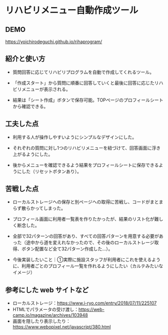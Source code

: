 # リハビリメニュー自動作成ツール

## DEMO
https://yoichirodeguchi.github.io/rihaprogram/

## 紹介と使い方

  - 質問回答に応じてリハビリプログラムを自動で作成してくれるツール。

  - 「作成スタート」から質問に順番に回答していくと最後に回答に応じたリハビリメニューが表示される。

  - 結果は「シート作成」ボタンで保存可能。TOPページのプロフィールシートから確認できる。

## 工夫した点

  - 利用する人が操作しやすいようにシンプルなデザインにした。

  - それぞれの質問に対し1つのリハビリメニューを紐づけて、回答画面に浮き上がるようにした。

  - 後からメニューを確認できるよう結果をプロフィールシートに保存できるようにした（リセットボタンあり）。

## 苦戦した点

  - ローカルストレージへの保存と別ページへの取得に苦戦し、コードがまとまらず散らかってしまった。

  - プロフィール画面に利用者一覧表を作りたかったが、結果のリスト化が難しく断念した。

  - 全部で32パターンの回答があり、すべての回答パターンを用意する必要があった（途中から道を変えれなかったので、その後のローカルストレージ取得、ボタン配置など全て32パターン作成した...）。

  - 今後実装したいこと｜①実際に施設スタッフが利用者にこれを使えるように、利用者ごとのプロフィール一覧を作れるようにしたい（カルテみたいなイメージ）

## 参考にした web サイトなど
  - ローカルストレージ：https://www.i-ryo.com/entry/2018/07/11/225107
  - HTMLでパラメータの受け渡し：https://web-camp.io/magazine/archives/103948
  - 画面を隠したり表示したり：https://www.webopixel.net/javascript/380.html